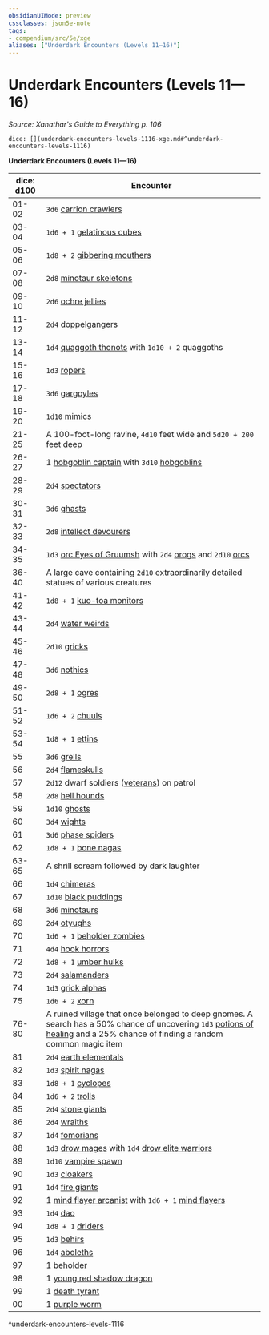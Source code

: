 ```yaml
---
obsidianUIMode: preview
cssclasses: json5e-note
tags:
- compendium/src/5e/xge
aliases: ["Underdark Encounters (Levels 11—16)"]
---
```

# Underdark Encounters (Levels 11—16)
*Source: Xanathar's Guide to Everything p. 106* 

`dice: [](underdark-encounters-levels-1116-xge.md#^underdark-encounters-levels-1116)`

**Underdark Encounters (Levels 11—16)**

| dice: d100 | Encounter |
|------------|-----------|
| 01-02 | `3d6` [carrion crawlers](compendium/bestiary/monstrosity/carrion-crawler.md) |
| 03-04 | `1d6 + 1` [gelatinous cubes](compendium/bestiary/ooze/gelatinous-cube.md) |
| 05-06 | `1d8 + 2` [gibbering mouthers](compendium/bestiary/aberration/gibbering-mouther.md) |
| 07-08 | `2d8` [minotaur skeletons](compendium/bestiary/undead/minotaur-skeleton.md) |
| 09-10 | `2d6` [ochre jellies](compendium/bestiary/ooze/ochre-jelly.md) |
| 11-12 | `2d4` [doppelgangers](compendium/bestiary/monstrosity/doppelganger.md) |
| 13-14 | `1d4` [quaggoth thonots](compendium/bestiary/humanoid/quaggoth-thonot.md) with `1d10 + 2` quaggoths |
| 15-16 | `1d3` [ropers](compendium/bestiary/monstrosity/roper.md) |
| 17-18 | `3d6` [gargoyles](compendium/bestiary/elemental/gargoyle.md) |
| 19-20 | `1d10` [mimics](compendium/bestiary/monstrosity/mimic.md) |
| 21-25 | A 100-foot-long ravine, `4d10` feet wide and `5d20 + 200` feet deep |
| 26-27 | 1 [hobgoblin captain](compendium/bestiary/humanoid/hobgoblin-captain.md) with `3d10` [hobgoblins](compendium/bestiary/humanoid/hobgoblin.md) |
| 28-29 | `2d4` [spectators](compendium/bestiary/aberration/spectator.md) |
| 30-31 | `3d6` [ghasts](compendium/bestiary/undead/ghast.md) |
| 32-33 | `2d8` [intellect devourers](compendium/bestiary/aberration/intellect-devourer.md) |
| 34-35 | `1d3` [orc Eyes of Gruumsh](compendium/bestiary/humanoid/orc-eye-of-gruumsh.md) with `2d4` [orogs](compendium/bestiary/humanoid/orog.md) and `2d10` [orcs](compendium/bestiary/humanoid/orc.md) |
| 36-40 | A large cave containing `2d10` extraordinarily detailed statues of various creatures |
| 41-42 | `1d8 + 1` [kuo-toa monitors](compendium/bestiary/humanoid/kuo-toa-monitor.md) |
| 43-44 | `2d4` [water weirds](compendium/bestiary/elemental/water-weird.md) |
| 45-46 | `2d10` [gricks](compendium/bestiary/monstrosity/grick.md) |
| 47-48 | `3d6` [nothics](compendium/bestiary/aberration/nothic.md) |
| 49-50 | `2d8 + 1` [ogres](compendium/bestiary/giant/ogre.md) |
| 51-52 | `1d6 + 2` [chuuls](compendium/bestiary/aberration/chuul.md) |
| 53-54 | `1d8 + 1` [ettins](compendium/bestiary/giant/ettin.md) |
| 55 | `3d6` [grells](compendium/bestiary/aberration/grell.md) |
| 56 | `2d4` [flameskulls](compendium/bestiary/undead/flameskull.md) |
| 57 | `2d12` dwarf soldiers ([veterans](compendium/bestiary/humanoid/veteran.md)) on patrol |
| 58 | `2d8` [hell hounds](compendium/bestiary/fiend/hell-hound.md) |
| 59 | `1d10` [ghosts](compendium/bestiary/undead/ghost.md) |
| 60 | `3d4` [wights](compendium/bestiary/undead/wight.md) |
| 61 | `3d6` [phase spiders](compendium/bestiary/monstrosity/phase-spider.md) |
| 62 | `1d8 + 1` [bone nagas](compendium/bestiary/undead/bone-naga-guardian.md) |
| 63-65 | A shrill scream followed by dark laughter |
| 66 | `1d4` [chimeras](compendium/bestiary/monstrosity/chimera.md) |
| 67 | `1d10` [black puddings](compendium/bestiary/ooze/black-pudding.md) |
| 68 | `3d6` [minotaurs](compendium/bestiary/monstrosity/minotaur.md) |
| 69 | `2d4` [otyughs](compendium/bestiary/aberration/otyugh.md) |
| 70 | `1d6 + 1` [beholder zombies](compendium/bestiary/undead/beholder-zombie.md) |
| 71 | `4d4` [hook horrors](compendium/bestiary/monstrosity/hook-horror.md) |
| 72 | `1d8 + 1` [umber hulks](compendium/bestiary/monstrosity/umber-hulk.md) |
| 73 | `2d4` [salamanders](compendium/bestiary/elemental/salamander.md) |
| 74 | `1d3` [grick alphas](compendium/bestiary/monstrosity/grick-alpha.md) |
| 75 | `1d6 + 2` [xorn](compendium/bestiary/elemental/xorn.md) |
| 76-80 | A ruined village that once belonged to deep gnomes. A search has a 50% chance of uncovering `1d3` [potions of healing](compendium/items/potion-of-healing.md) and a 25% chance of finding a random common magic item |
| 81 | `2d4` [earth elementals](compendium/bestiary/elemental/earth-elemental.md) |
| 82 | `1d3` [spirit nagas](compendium/bestiary/monstrosity/spirit-naga.md) |
| 83 | `1d8 + 1` [cyclopes](compendium/bestiary/giant/cyclops.md) |
| 84 | `1d6 + 2` [trolls](compendium/bestiary/giant/troll.md) |
| 85 | `2d4` [stone giants](compendium/bestiary/giant/stone-giant.md) |
| 86 | `2d4` [wraiths](compendium/bestiary/undead/wraith.md) |
| 87 | `1d4` [fomorians](compendium/bestiary/giant/fomorian.md) |
| 88 | `1d3` [drow mages](compendium/bestiary/humanoid/drow-mage.md) with `1d4` [drow elite warriors](compendium/bestiary/humanoid/drow-elite-warrior.md) |
| 89 | `1d10` [vampire spawn](compendium/bestiary/undead/vampire-spawn.md) |
| 90 | `1d3` [cloakers](compendium/bestiary/aberration/cloaker.md) |
| 91 | `1d4` [fire giants](compendium/bestiary/giant/fire-giant.md) |
| 92 | 1 [mind flayer arcanist](compendium/bestiary/aberration/mind-flayer-arcanist.md) with `1d6 + 1` [mind flayers](compendium/bestiary/aberration/mind-flayer.md) |
| 93 | `1d4` [dao](compendium/bestiary/elemental/dao.md) |
| 94 | `1d8 + 1` [driders](compendium/bestiary/monstrosity/drider.md) |
| 95 | `1d3` [behirs](compendium/bestiary/monstrosity/behir.md) |
| 96 | `1d4` [aboleths](compendium/bestiary/aberration/aboleth.md) |
| 97 | 1 [beholder](compendium/bestiary/aberration/beholder.md) |
| 98 | 1 [young red shadow dragon](compendium/bestiary/dragon/young-red-shadow-dragon.md) |
| 99 | 1 [death tyrant](compendium/bestiary/undead/death-tyrant.md) |
| 00 | 1 [purple worm](compendium/bestiary/monstrosity/purple-worm.md) |
^underdark-encounters-levels-1116